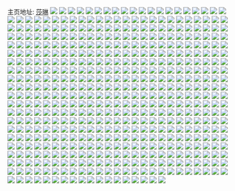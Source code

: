 主页地址: [莎琳](https://weibo.com/u/1610746481) 
![](https://wx4.sinaimg.cn/mw2000/60020a71ly1h13qsywv73j22402tce82.jpg) 
![](https://wx4.sinaimg.cn/mw2000/60020a71ly1h13qt2wiqbj22tc240npe.jpg) 
![](https://wx4.sinaimg.cn/mw2000/60020a71ly1h13qt66qjlj22an1aob29.jpg) 
![](https://wx4.sinaimg.cn/mw2000/60020a71ly1h13qsvg43uj22la1tnhdu.jpg) 
![](https://wx4.sinaimg.cn/mw2000/60020a71ly1h13qtetv8qj20x60st7b1.jpg) 
![](https://wx4.sinaimg.cn/mw2000/60020a71ly1h13qt4lmhhj22231ao4qp.jpg) 
![](https://wx4.sinaimg.cn/mw2000/60020a71ly1h13qt9nu0cj22l01pj4qq.jpg) 
![](https://wx4.sinaimg.cn/mw2000/60020a71ly1h13qte7qp7j22402tcx6r.jpg) 
![](https://wx4.sinaimg.cn/mw2000/60020a71ly1h13qtgux9dj22402tce81.jpg) 
![](https://wx4.sinaimg.cn/mw2000/60020a71gy1h11gh9hw9wj20u01hcqb8.jpg) 
![](https://wx4.sinaimg.cn/mw2000/60020a71gy1h11ghcx9d0j20u01h046d.jpg) 
![](https://wx4.sinaimg.cn/mw2000/60020a71gy1h11ghaettbj20u01h2wnl.jpg) 
![](https://wx4.sinaimg.cn/mw2000/60020a71gy1h11ghb9uimj20u01goai3.jpg) 
![](https://wx4.sinaimg.cn/mw2000/60020a71gy1h11gh8c0mvj20lc0sgq6f.jpg) 
![](https://wx4.sinaimg.cn/mw2000/60020a71gy1h11ghegpjrj20fp0rsjua.jpg) 
![](https://wx4.sinaimg.cn/mw2000/60020a71ly1h0s5eygtz6j20u0140wu6.jpg) 
![](https://wx4.sinaimg.cn/mw2000/60020a71ly1h0s5ezbg24j20u0140wu9.jpg) 
![](https://wx4.sinaimg.cn/mw2000/60020a71ly1h0s5f06tprj20sc115gx1.jpg) 
![](https://wx4.sinaimg.cn/mw2000/60020a71ly1h0s5f107g2j20t10obq8v.jpg) 
![](https://wx4.sinaimg.cn/mw2000/60020a71ly1h0qtl4v35nj20qo0qjmzl.jpg) 
![](https://wx4.sinaimg.cn/mw2000/60020a71ly1h0homdmp3rj21o32pqe81.jpg) 
![](https://wx4.sinaimg.cn/mw2000/60020a71ly1h0homimb99j20u00siahu.jpg) 
![](https://wx4.sinaimg.cn/mw2000/60020a71ly1h0homodhfpj20k40tmq5p.jpg) 
![](https://wx4.sinaimg.cn/mw2000/60020a71ly1h0homt4568j20u01futl0.jpg) 
![](https://wx4.sinaimg.cn/mw2000/60020a71ly1h0hor4fxfjj20u00u0ahz.jpg) 
![](https://wx4.sinaimg.cn/mw2000/60020a71ly1h0homsadlej22tc240hdv.jpg) 
![](https://wx4.sinaimg.cn/mw2000/60020a71ly1h0homhjmusj21mo268kjl.jpg) 
![](https://wx4.sinaimg.cn/mw2000/60020a71ly1h0homo29frj22402tcqv5.jpg) 
![](https://wx4.sinaimg.cn/mw2000/60020a71ly1h0horlqx0cj22402tc7wi.jpg) 
![](https://wx4.sinaimg.cn/mw2000/60020a71ly1h08axpmqgwj20qo21iqg3.jpg) 
![](https://wx4.sinaimg.cn/mw2000/60020a71ly1h08axnovi2j20u01s644n.jpg) 
![](https://wx4.sinaimg.cn/mw2000/60020a71ly1h08axo2xnxj20od0xe7bo.jpg) 
![](https://wx4.sinaimg.cn/mw2000/60020a71ly1h08ayvm6arj20u00u30yy.jpg) 
![](https://wx4.sinaimg.cn/mw2000/60020a71ly1h08axq1nrvj20tt16tjxx.jpg) 
![](https://wx4.sinaimg.cn/mw2000/60020a71ly1h08axnaunhj21400u00yl.jpg) 
![](https://wx4.sinaimg.cn/mw2000/60020a71ly1h08axms723j20j60csaaj.jpg) 
![](https://wx4.sinaimg.cn/mw2000/60020a71ly1h08axmjzlhj20u01qj7am.jpg) 
![](https://wx4.sinaimg.cn/mw2000/60020a71ly1h08az738h5j20u01t0wkq.jpg) 
![](https://wx4.sinaimg.cn/mw2000/60020a71ly1gzwzcrwxewj20me0sg41d.jpg) 
![](https://wx4.sinaimg.cn/mw2000/60020a71ly1gzwzcsmuc7j21171b7gux.jpg) 
![](https://wx4.sinaimg.cn/mw2000/60020a71ly1gzwzcrgnssj20m50tpn08.jpg) 
![](https://wx4.sinaimg.cn/mw2000/60020a71ly1gzwzctdjwij210p1ckajz.jpg) 
![](https://wx4.sinaimg.cn/mw2000/60020a71ly1gzfmz74h1ij21ao1y04ll.jpg) 
![](https://wx4.sinaimg.cn/mw2000/60020a71ly1gzfn1ztcj2j21fm2g27wh.jpg) 
![](https://wx4.sinaimg.cn/mw2000/60020a71ly1gz7l58dfuaj20u01t0dly.jpg) 
![](https://wx4.sinaimg.cn/mw2000/60020a71ly1gz7l58unqtj20u00p5wjo.jpg) 
![](https://wx4.sinaimg.cn/mw2000/60020a71ly1gz64ta9ewjj20u01900y3.jpg) 
![](https://wx4.sinaimg.cn/mw2000/60020a71ly1gz64tcpkizj20u018swja.jpg) 
![](https://wx4.sinaimg.cn/mw2000/60020a71ly1gz64tbuo9gj21400u0tcy.jpg) 
![](https://wx4.sinaimg.cn/mw2000/60020a71ly1gz64taomoyj21400u0n4u.jpg) 
![](https://wx4.sinaimg.cn/mw2000/60020a71ly1gz64t92p7xj20u00u0mzp.jpg) 
![](https://wx4.sinaimg.cn/mw2000/60020a71ly1gz64t9f6zrj20rs15n0z2.jpg) 
![](https://wx4.sinaimg.cn/mw2000/60020a71ly1gz64tb2o5gj20rs0l2aea.jpg) 
![](https://wx4.sinaimg.cn/mw2000/60020a71ly1gz64t9u6ijj20u0192wjn.jpg) 
![](https://wx4.sinaimg.cn/mw2000/60020a71ly1gz64tcda5kj210l0u0k20.jpg) 
![](https://wx4.sinaimg.cn/mw2000/60020a71ly1gyqbclp0mxj22402tchdt.jpg) 
![](https://wx4.sinaimg.cn/mw2000/60020a71ly1gygx5melx0j212j33z4qp.jpg) 
![](https://wx4.sinaimg.cn/mw2000/60020a71ly1gygx5din2fj20uk3ofe81.jpg) 
![](https://wx4.sinaimg.cn/mw2000/60020a71ly1gygx5k2spoj22ce33z4qq.jpg) 
![](https://wx4.sinaimg.cn/mw2000/60020a71ly1gygx5lc7crj20uk3kmkjl.jpg) 
![](https://wx4.sinaimg.cn/mw2000/60020a71ly1gygx5cbs74j20rt33zaw4.jpg) 
![](https://wx4.sinaimg.cn/mw2000/60020a71ly1gygx5ind91j20uk3l5tsf.jpg) 
![](https://wx4.sinaimg.cn/mw2000/60020a71ly1gygx5enkckj213s33ze81.jpg) 
![](https://wx4.sinaimg.cn/mw2000/60020a71ly1gygx5hl0yxj222o340b2a.jpg) 
![](https://wx4.sinaimg.cn/mw2000/60020a71ly1gygx5g3n33j211c340qv5.jpg) 
![](https://wx4.sinaimg.cn/mw2000/60020a71ly1gxccp7v6sjj22c0340b29.jpg) 
![](https://wx4.sinaimg.cn/mw2000/60020a71ly1gxayktdrjij20rs15lmzd.jpg) 
![](https://wx4.sinaimg.cn/mw2000/60020a71ly1gxayktzg4yj20u0141n73.jpg) 
![](https://wx4.sinaimg.cn/mw2000/60020a71ly1gxaykt0cr6j20u00ypafg.jpg) 
![](https://wx4.sinaimg.cn/mw2000/60020a71ly1gxaykr505aj20rs1qi13u.jpg) 
![](https://wx4.sinaimg.cn/mw2000/60020a71ly1gxaykrxwi1j20u01ntgtk.jpg) 
![](https://wx4.sinaimg.cn/mw2000/60020a71ly1gxaykskmf6j20u00u0guf.jpg) 
![](https://wx4.sinaimg.cn/mw2000/60020a71ly1gxaykusfz0j20u0140tki.jpg) 
![](https://wx4.sinaimg.cn/mw2000/60020a71ly1gxaykqimwmj20u0190jxy.jpg) 
![](https://wx4.sinaimg.cn/mw2000/60020a71ly1gxayl1ap5oj20u00u0gnx.jpg) 
![](https://wx4.sinaimg.cn/mw2000/60020a71ly1gx7mcygxlfj20u013y0xo.jpg) 
![](https://wx4.sinaimg.cn/mw2000/60020a71ly1gx7mcz0fl5j20u0140n3g.jpg) 
![](https://wx4.sinaimg.cn/mw2000/60020a71ly1gx7md02mfdj20u0140gvq.jpg) 
![](https://wx4.sinaimg.cn/mw2000/60020a71ly1gx7md1wmq5j20u0140gr5.jpg) 
![](https://wx4.sinaimg.cn/mw2000/60020a71ly1gx6fu3va8bj21400u0tko.jpg) 
![](https://wx4.sinaimg.cn/mw2000/60020a71ly1gx6fuvkbr4j21400u0gug.jpg) 
![](https://wx4.sinaimg.cn/mw2000/60020a71ly1gx6fu12g9wj20wu0wuq72.jpg) 
![](https://wx4.sinaimg.cn/mw2000/60020a71ly1gx6fu36fjoj21fe1ff4q2.jpg) 
![](https://wx4.sinaimg.cn/mw2000/60020a71ly1gx6g0pcbeoj20u0140q8n.jpg) 
![](https://wx4.sinaimg.cn/mw2000/60020a71ly1gx6fu24mz2j2278278x2f.jpg) 
![](https://wx4.sinaimg.cn/mw2000/60020a71ly1gwyrv27g2cj20qo1e64bj.jpg) 
![](https://wx4.sinaimg.cn/mw2000/60020a71ly1gwyrv3rr6ij22tc240u0x.jpg) 
![](https://wx4.sinaimg.cn/mw2000/60020a71ly1gwyrv4n8l1j22tc240hdt.jpg) 
![](https://wx4.sinaimg.cn/mw2000/60020a71ly1gwb6uogaukj20u01t0dm3.jpg) 
![](https://wx4.sinaimg.cn/mw2000/001L0wJXly1gv7ybm7bg4j61ds340b2a02.jpg) 
![](https://wx4.sinaimg.cn/mw2000/001L0wJXly1gv7ybc7uyjj61ds340kjm02.jpg) 
![](https://wx4.sinaimg.cn/mw2000/001L0wJXly1gv7yb6kj1dj621x33z1ky02.jpg) 
![](https://wx4.sinaimg.cn/mw2000/001L0wJXly1gv7yb889lqj60xt340e8102.jpg) 
![](https://wx4.sinaimg.cn/mw2000/001L0wJXly1gv7yba863fj61ds340npe02.jpg) 
![](https://wx4.sinaimg.cn/mw2000/001L0wJXly1gv7ybfsoudj622o3401kz02.jpg) 
![](https://wx4.sinaimg.cn/mw2000/001L0wJXly1gv7ybhssllj60uk3gcb2902.jpg) 
![](https://wx4.sinaimg.cn/mw2000/001L0wJXly1gv7yboik87j61cx33zu0x02.jpg) 
![](https://wx4.sinaimg.cn/mw2000/001L0wJXly1gv7ybkcbb2j60uk3my7wi02.jpg) 
![](https://wx4.sinaimg.cn/mw2000/001L0wJXly1gv6w6bm8m0j62402tcnpd02.jpg) 
![](https://wx4.sinaimg.cn/mw2000/001L0wJXly1gut60swluoj605k04k74502.jpg) 
![](https://wx4.sinaimg.cn/mw2000/001L0wJXly1guithfxqamj63402c0x6p02.jpg) 
![](https://wx4.sinaimg.cn/mw2000/001L0wJXly1guithg9qk4j60u00qzacy02.jpg) 
![](https://wx4.sinaimg.cn/mw2000/001L0wJXly1guggjkfe83j623y2tce8302.jpg) 
![](https://wx4.sinaimg.cn/mw2000/60020a71ly1guggj9xcqzj22qe1q0b29.jpg) 
![](https://wx4.sinaimg.cn/mw2000/001L0wJXly1guggje9ye6j62tc2tc4qr02.jpg) 
![](https://wx4.sinaimg.cn/mw2000/001L0wJXly1guggj8umryj616s21catq02.jpg) 
![](https://wx4.sinaimg.cn/mw2000/001L0wJXly1guggj81fm5j61o02j84qp02.jpg) 
![](https://wx4.sinaimg.cn/mw2000/001L0wJXly1guggjg2mucj62tc2tcx6q02.jpg) 
![](https://wx4.sinaimg.cn/mw2000/60020a71ly1guggjhutkgj22tc2tc7wi.jpg) 
![](https://wx4.sinaimg.cn/mw2000/001L0wJXly1guggjcrhsej61o02y04qp02.jpg) 
![](https://wx4.sinaimg.cn/mw2000/001L0wJXly1guggjmvu7mj62tc240x6p02.jpg) 
![](https://wx4.sinaimg.cn/mw2000/60020a71ly1gu3gbgdv2qj22402tc4qq.jpg) 
![](https://wx4.sinaimg.cn/mw2000/60020a71ly1gu3gb91kkij22402tcnpd.jpg) 
![](https://wx4.sinaimg.cn/mw2000/60020a71ly1gu3gbf3j5vj22c03407wi.jpg) 
![](https://wx4.sinaimg.cn/mw2000/60020a71ly1gu3gbbmx86j22tc240hdt.jpg) 
![](https://wx4.sinaimg.cn/mw2000/60020a71ly1gu3gbdicg7j221o2i5kjl.jpg) 
![](https://wx4.sinaimg.cn/mw2000/60020a71ly1gu3gbaon7hj22402tcx6p.jpg) 
![](https://wx4.sinaimg.cn/mw2000/60020a71ly1gu0dvo6kguj20u017v7a8.jpg) 
![](https://wx4.sinaimg.cn/mw2000/60020a71ly1gtvg67f93fj22tc240npd.jpg) 
![](https://wx4.sinaimg.cn/mw2000/60020a71ly1gtvg6676b8j22tc240qv6.jpg) 
![](https://wx4.sinaimg.cn/mw2000/60020a71ly1gtvg9hmt1hj20u013saf8.jpg) 
![](https://wx4.sinaimg.cn/mw2000/60020a71ly1gtgq5a1g7qj22801o0x6p.jpg) 
![](https://wx4.sinaimg.cn/mw2000/60020a71ly1gtgq5fd2y9j22c0340x6r.jpg) 
![](https://wx4.sinaimg.cn/mw2000/60020a71ly1gtbz0tdb9hj220o1lf4qp.jpg) 
![](https://wx4.sinaimg.cn/mw2000/60020a71ly1gtbz0vfsmsj22c03401kz.jpg) 
![](https://wx4.sinaimg.cn/mw2000/60020a71ly1gtbz0x2d5zj21ot14k4i4.jpg) 
![](https://wx4.sinaimg.cn/mw2000/60020a71ly1gtbz0xtv8jj21ic108gzk.jpg) 
![](https://wx4.sinaimg.cn/mw2000/60020a71ly1gtbz0z0iy8j20x40x3gwt.jpg) 
![](https://wx4.sinaimg.cn/mw2000/60020a71ly1gtbz107jy7j220j1kb7wh.jpg) 
![](https://wx4.sinaimg.cn/mw2000/60020a71ly1gt82bbtoevj20uk4yzkjl.jpg) 
![](https://wx4.sinaimg.cn/mw2000/60020a71ly1gt82b7j4fpj20uk40ikjl.jpg) 
![](https://wx4.sinaimg.cn/mw2000/60020a71ly1gt82kndknpj20uk44eqv5.jpg) 
![](https://wx4.sinaimg.cn/mw2000/60020a71ly1gt82kqarzpj20ty33zu0x.jpg) 
![](https://wx4.sinaimg.cn/mw2000/60020a71ly1gt82krnn44j20uk4e11ky.jpg) 
![](https://wx4.sinaimg.cn/mw2000/60020a71ly1gt82lykvwlj20uk476x6p.jpg) 
![](https://wx4.sinaimg.cn/mw2000/60020a71ly1gt82m0tllej20uk3uxkjl.jpg) 
![](https://wx4.sinaimg.cn/mw2000/60020a71ly1gt82m28p49j20uk4bgb29.jpg) 
![](https://wx4.sinaimg.cn/mw2000/60020a71ly1gt82m4ak7tj20uk5stqv5.jpg) 
![](https://wx4.sinaimg.cn/mw2000/60020a71ly1gsq18l0heqj21fc26j7wh.jpg) 
![](https://wx4.sinaimg.cn/mw2000/60020a71ly1gsq18jzgopj23402c04qq.jpg) 
![](https://wx4.sinaimg.cn/mw2000/60020a71ly1gs7m8ta2dyj22c0340qv8.jpg) 
![](https://wx4.sinaimg.cn/mw2000/60020a71ly1gs7m8rv18uj22c0301u11.jpg) 
![](https://wx4.sinaimg.cn/mw2000/60020a71ly1gruc6x0qgtj20rs5dq4qt.jpg) 
![](https://wx4.sinaimg.cn/mw2000/60020a71ly1gruc6yepo6j20rs41xx6r.jpg) 
![](https://wx4.sinaimg.cn/mw2000/60020a71ly1gruc6zh2fmj2136341kjm.jpg) 
![](https://wx4.sinaimg.cn/mw2000/60020a71ly1gruc714k3dj21dk340x6r.jpg) 
![](https://wx4.sinaimg.cn/mw2000/60020a71ly1gruc724dnoj210y33zu0y.jpg) 
![](https://wx4.sinaimg.cn/mw2000/60020a71ly1gruc73sch7j20rs6d5e86.jpg) 
![](https://wx4.sinaimg.cn/mw2000/60020a71ly1gruc75397oj214933z7wj.jpg) 
![](https://wx4.sinaimg.cn/mw2000/60020a71ly1gruc770c4rj215z33z1l1.jpg) 
![](https://wx4.sinaimg.cn/mw2000/60020a71ly1gruc78uyavj20rs4hpkjo.jpg) 
![](https://wx4.sinaimg.cn/mw2000/60020a71ly1gruc79loedj20rs1xg1kx.jpg) 
![](https://wx4.sinaimg.cn/mw2000/60020a71ly1gruc7amhfsj20rs3h0e83.jpg) 
![](https://wx4.sinaimg.cn/mw2000/60020a71ly1grtsx3hi6bj20u01400y3.jpg) 
![](https://wx4.sinaimg.cn/mw2000/60020a71ly1grtsx6h40dj20ec02gglu.jpg) 
![](https://wx4.sinaimg.cn/mw2000/60020a71ly1grtsx2mfsnj20u01904cs.jpg) 
![](https://wx4.sinaimg.cn/mw2000/60020a71ly1grtsx641fcj21400u0qav.jpg) 
![](https://wx4.sinaimg.cn/mw2000/60020a71ly1grtsx59e85j20u00wuwim.jpg) 
![](https://wx4.sinaimg.cn/mw2000/60020a71ly1grtsx49tiaj20z80u0q7s.jpg) 
![](https://wx4.sinaimg.cn/mw2000/60020a71ly1grsgj4ydmij20u0140te5.jpg) 
![](https://wx4.sinaimg.cn/mw2000/60020a71ly1grsgj4e138j20u0140jwt.jpg) 
![](https://wx4.sinaimg.cn/mw2000/60020a71ly1grsgj5kbtfj20u0140wkn.jpg) 
![](https://wx4.sinaimg.cn/mw2000/60020a71ly1grsgj7wwngj20u0140q9c.jpg) 
![](https://wx4.sinaimg.cn/mw2000/60020a71ly1gr6je3yytoj22402tcqv6.jpg) 
![](https://wx4.sinaimg.cn/mw2000/60020a71ly1gr6je335u8j21mc25se82.jpg) 
![](https://wx4.sinaimg.cn/mw2000/60020a71ly1gr6je5l3wgj22c0340u0z.jpg) 
![](https://wx4.sinaimg.cn/mw2000/60020a71ly1gr6je6xq1nj22c0340x6r.jpg) 
![](https://wx4.sinaimg.cn/mw2000/60020a71ly1gr5wfz7fbpj20u0140dlt.jpg) 
![](https://wx4.sinaimg.cn/mw2000/60020a71ly1gr5wg0qj53j20u01407bb.jpg) 
![](https://wx4.sinaimg.cn/mw2000/60020a71ly1gr5eemo9lgj22tc2407wi.jpg) 
![](https://wx4.sinaimg.cn/mw2000/60020a71ly1gr5eenle8oj21tv2b9u0y.jpg) 
![](https://wx4.sinaimg.cn/mw2000/60020a71ly1gr5eeot8k6j22c03404qr.jpg) 
![](https://wx4.sinaimg.cn/mw2000/60020a71ly1gr1rm5i3kdj20p2340u0x.jpg) 
![](https://wx4.sinaimg.cn/mw2000/60020a71ly1gr1rm6qk5tj20rs49k4qr.jpg) 
![](https://wx4.sinaimg.cn/mw2000/60020a71ly1gr1rm82sarj20rs4ld7wj.jpg) 
![](https://wx4.sinaimg.cn/mw2000/60020a71ly1gr1rm97gg6j20rs4ace83.jpg) 
![](https://wx4.sinaimg.cn/mw2000/60020a71ly1gr1rmghgflj220n30qkjo.jpg) 
![](https://wx4.sinaimg.cn/mw2000/60020a71ly1gr1rmby8vjj20rs3rvhdv.jpg) 
![](https://wx4.sinaimg.cn/mw2000/60020a71ly1gr1rmhjrf6j20rs3p5hdv.jpg) 
![](https://wx4.sinaimg.cn/mw2000/60020a71ly1gr1rmjdmfcj20rs422npf.jpg) 
![](https://wx4.sinaimg.cn/mw2000/60020a71ly1gr1rmlibwxj20rs3kiqv6.jpg) 
![](https://wx4.sinaimg.cn/mw2000/60020a71ly1gqlmavp1fwj20u0140td7.jpg) 
![](https://wx4.sinaimg.cn/mw2000/60020a71ly1gqi41ejhq5j23402c0qva.jpg) 
![](https://wx4.sinaimg.cn/mw2000/60020a71ly1gqfzngojgej22402tce84.jpg) 
![](https://wx4.sinaimg.cn/mw2000/60020a71ly1gqfzneo2s2j22tc240u12.jpg) 
![](https://wx4.sinaimg.cn/mw2000/60020a71ly1gqcm14l1s5j23402bju0x.jpg) 
![](https://wx4.sinaimg.cn/mw2000/60020a71ly1gq4e2g5qqxj20u015g42q.jpg) 
![](https://wx4.sinaimg.cn/mw2000/60020a71ly1gq4e2gwlbvj20u015zdis.jpg) 
![](https://wx4.sinaimg.cn/mw2000/60020a71ly1gq4e2hvk9lj20u015x42m.jpg) 
![](https://wx4.sinaimg.cn/mw2000/60020a71ly1gq4e2ijft6j20u00zgq5t.jpg) 
![](https://wx4.sinaimg.cn/mw2000/60020a71ly1gq4e2jdt6mj20u0165djf.jpg) 
![](https://wx4.sinaimg.cn/mw2000/60020a71ly1gq4e2k70maj20u0150jw3.jpg) 
![](https://wx4.sinaimg.cn/mw2000/60020a71ly1gq13uloj1rj20u00u04ap.jpg) 
![](https://wx4.sinaimg.cn/mw2000/60020a71ly1gq13ux3exvj21o01wkhdv.jpg) 
![](https://wx4.sinaimg.cn/mw2000/60020a71ly1gq13uv1oitj20og0tjn8d.jpg) 
![](https://wx4.sinaimg.cn/mw2000/60020a71ly1gq13uqbhanj226c2x07wk.jpg) 
![](https://wx4.sinaimg.cn/mw2000/60020a71ly1gq13umkvr0j21kw0w07wh.jpg) 
![](https://wx4.sinaimg.cn/mw2000/60020a71ly1gq13utpoloj21kw16ohdt.jpg) 
![](https://wx4.sinaimg.cn/mw2000/60020a71ly1gq13uumc9hj215013y4qp.jpg) 
![](https://wx4.sinaimg.cn/mw2000/60020a71ly1gq13uyj6d9j20m80m8jrs.jpg) 
![](https://wx4.sinaimg.cn/mw2000/60020a71ly1gq13uy78vkj21801um4qp.jpg) 
![](https://wx4.sinaimg.cn/mw2000/60020a71ly1gpwebsxgw8j225l1ok7wi.jpg) 
![](https://wx4.sinaimg.cn/mw2000/60020a71ly1gpwebrlaaoj22ip1w1hdv.jpg) 
![](https://wx4.sinaimg.cn/mw2000/60020a71ly1gpnx5m9d7mj22402tcx6r.jpg) 
![](https://wx4.sinaimg.cn/mw2000/60020a71ly1gpnx5na5p4j224022px6q.jpg) 
![](https://wx4.sinaimg.cn/mw2000/60020a71ly1gp3hxdw9kbj21o0242u0y.jpg) 
![](https://wx4.sinaimg.cn/mw2000/60020a71ly1gp3hxes6jwj21o022jqv6.jpg) 
![](https://wx4.sinaimg.cn/mw2000/60020a71ly1gp3hxfw0zpj21o01obu0y.jpg) 
![](https://wx4.sinaimg.cn/mw2000/60020a71ly1gp3hxgzvmmj225s1mcu0z.jpg) 
![](https://wx4.sinaimg.cn/mw2000/60020a71ly1gp3hxogifpj20u01do4qp.jpg) 
![](https://wx4.sinaimg.cn/mw2000/60020a71ly1gp3hxiymglj225s1mchdw.jpg) 
![](https://wx4.sinaimg.cn/mw2000/60020a71ly1gp3hxklnp8j225s1mchdv.jpg) 
![](https://wx4.sinaimg.cn/mw2000/60020a71ly1gp3hxm46qsj225s1mce83.jpg) 
![](https://wx4.sinaimg.cn/mw2000/60020a71ly1gp3hxnq459j225s1mckjn.jpg) 
![](https://wx4.sinaimg.cn/mw2000/60020a71ly1gozl5tm788j20u013zdpj.jpg) 
![](https://wx4.sinaimg.cn/mw2000/60020a71ly1gozl5ucbcej20u013zdov.jpg) 
![](https://wx4.sinaimg.cn/mw2000/60020a71ly1gozl5ut8cij20u0140n2s.jpg) 
![](https://wx4.sinaimg.cn/mw2000/60020a71ly1gozl5vbnoyj20u0140ag5.jpg) 
![](https://wx4.sinaimg.cn/mw2000/60020a71ly1gozl5vnzoyj20qp140q6k.jpg) 
![](https://wx4.sinaimg.cn/mw2000/60020a71ly1gozl5was8bj20oy10p41m.jpg) 
![](https://wx4.sinaimg.cn/mw2000/60020a71ly1goyv5t3cl7j21801tcu0x.jpg) 
![](https://wx4.sinaimg.cn/mw2000/60020a71ly1goyv5ug3zsj21801u27wi.jpg) 
![](https://wx4.sinaimg.cn/mw2000/60020a71ly1goyv5wmuisj22402tckjn.jpg) 
![](https://wx4.sinaimg.cn/mw2000/60020a71ly1goyv5xl28wj22402tc7wi.jpg) 
![](https://wx4.sinaimg.cn/mw2000/60020a71ly1gnkysxswmaj22ip1oh7wj.jpg) 
![](https://wx4.sinaimg.cn/mw2000/60020a71ly1gnkyt1xoo5j22801o0b2a.jpg) 
![](https://wx4.sinaimg.cn/mw2000/60020a71ly1gnkyt106qrj22ip1ohb2b.jpg) 
![](https://wx4.sinaimg.cn/mw2000/60020a71ly1gnkysvhu9mj21900u07qr.jpg) 
![](https://wx4.sinaimg.cn/mw2000/60020a71ly1gnkysw1tkhj20rs112h2g.jpg) 
![](https://wx4.sinaimg.cn/mw2000/60020a71ly1gnkysuu55ej21900u04n6.jpg) 
![](https://wx4.sinaimg.cn/mw2000/60020a71ly1gnkyt3v5txj234022o7wi.jpg) 
![](https://wx4.sinaimg.cn/mw2000/60020a71ly1gnkyt2wwd6j22801o0x6q.jpg) 
![](https://wx4.sinaimg.cn/mw2000/60020a71ly1gnkyszvnqaj22ip1ohkjn.jpg) 
![](https://wx4.sinaimg.cn/mw2000/60020a71ly1gnjuip1vhaj219d19d7qf.jpg) 
![](https://wx4.sinaimg.cn/mw2000/60020a71ly1gnjuipt93oj22001c0b2a.jpg) 
![](https://wx4.sinaimg.cn/mw2000/60020a71ly1gnjuiqg773j22001c0npe.jpg) 
![](https://wx4.sinaimg.cn/mw2000/60020a71ly1gnjuir21v3j22001c01ky.jpg) 
![](https://wx4.sinaimg.cn/mw2000/60020a71ly1gnjuirmfzsj22001c07wi.jpg) 
![](https://wx4.sinaimg.cn/mw2000/60020a71ly1gnjuisaexmj22001c0npe.jpg) 
![](https://wx4.sinaimg.cn/mw2000/60020a71ly1gm76730blkj20u0140q7q.jpg) 
![](https://wx4.sinaimg.cn/mw2000/60020a71ly1gm2er4lbzwj21hc0u01fs.jpg) 
![](https://wx4.sinaimg.cn/mw2000/60020a71ly1gm2er5gz1nj22io1w0x6q.jpg) 
![](https://wx4.sinaimg.cn/mw2000/60020a71ly1gm2er5un00j21hc0u0x3m.jpg) 
![](https://wx4.sinaimg.cn/mw2000/60020a71ly1gm2er6uxexj22io1f0e83.jpg) 
![](https://wx4.sinaimg.cn/mw2000/60020a71ly1gm2er7vyvcj21f02io7wj.jpg) 
![](https://wx4.sinaimg.cn/mw2000/60020a71ly1gm2er9lhjpj21f02io7wj.jpg) 
![](https://wx4.sinaimg.cn/mw2000/60020a71ly1gm0iggkxwwj20u0140arh.jpg) 
![](https://wx4.sinaimg.cn/mw2000/60020a71ly1gm0ighbjbsj21jk1jk4qp.jpg) 
![](https://wx4.sinaimg.cn/mw2000/60020a71ly1gm0ighnn52j20u00roqcl.jpg) 
![](https://wx4.sinaimg.cn/mw2000/60020a71ly1gm0ighxg3gj20u00u013b.jpg) 
![](https://wx4.sinaimg.cn/mw2000/60020a71ly1gm0igich14j20u00u0qhf.jpg) 
![](https://wx4.sinaimg.cn/mw2000/60020a71ly1gm0igiugvaj20u00u0tke.jpg) 
![](https://wx4.sinaimg.cn/mw2000/60020a71ly1glzf27au89j22c02c07wj.jpg) 
![](https://wx4.sinaimg.cn/mw2000/60020a71ly1glzf280dk5j21400u0gpk.jpg) 
![](https://wx4.sinaimg.cn/mw2000/60020a71ly1glzeyo0zmyj20u01t0qfp.jpg) 
![](https://wx4.sinaimg.cn/mw2000/60020a71ly1glzeymw9e4j20u01t0alz.jpg) 
![](https://wx4.sinaimg.cn/mw2000/60020a71ly1glvsdvh36tj22io2iox6t.jpg) 
![](https://wx4.sinaimg.cn/mw2000/60020a71ly1glvsdqiz42j22io1f0kjn.jpg) 
![](https://wx4.sinaimg.cn/mw2000/60020a71ly1glvsdti752j21og2io7wj.jpg) 
![](https://wx4.sinaimg.cn/mw2000/60020a71ly1glvsdkb4s8j22io1f0hdv.jpg) 
![](https://wx4.sinaimg.cn/mw2000/60020a71ly1glvsdshd1bj225q180b2a.jpg) 
![](https://wx4.sinaimg.cn/mw2000/60020a71ly1glvsdogo8mj22io1f0qv7.jpg) 
![](https://wx4.sinaimg.cn/mw2000/60020a71ly1glqt8d7gm3j21o01o0npd.jpg) 
![](https://wx4.sinaimg.cn/mw2000/60020a71ly1glqt8dy4dcj21o01o0npd.jpg) 
![](https://wx4.sinaimg.cn/mw2000/60020a71ly1glqt8ejkk2j21w01w04qq.jpg) 
![](https://wx4.sinaimg.cn/mw2000/60020a71ly1glqt8f0mn6j21mo1mo7wh.jpg) 
![](https://wx4.sinaimg.cn/mw2000/60020a71gy1glphyge0tqj22ir1w2e83.jpg) 
![](https://wx4.sinaimg.cn/mw2000/60020a71ly1glleeem03fj22681mob29.jpg) 
![](https://wx4.sinaimg.cn/mw2000/60020a71ly1glleefsfcyj22681mob29.jpg) 
![](https://wx4.sinaimg.cn/mw2000/60020a71ly1glleeh1c7tj22681moe81.jpg) 
![](https://wx4.sinaimg.cn/mw2000/60020a71ly1glleei9vzcj22681moe81.jpg) 
![](https://wx4.sinaimg.cn/mw2000/60020a71ly1glk9p2v2rtj20u00jtad4.jpg) 
![](https://wx4.sinaimg.cn/mw2000/60020a71ly1glj6utkzqlj21n61n64qq.jpg) 
![](https://wx4.sinaimg.cn/mw2000/60020a71ly1glj6uvchzrj22is1w3hdv.jpg) 
![](https://wx4.sinaimg.cn/mw2000/60020a71ly1glj6uwatvij21w32is1kz.jpg) 
![](https://wx4.sinaimg.cn/mw2000/60020a71ly1glj6uye6lhj22is1w3kjo.jpg) 
![](https://wx4.sinaimg.cn/mw2000/60020a71ly1gl9yozthuej22801o01kz.jpg) 
![](https://wx4.sinaimg.cn/mw2000/60020a71ly1gl9yp33qhkj21vz1mjhdt.jpg) 
![](https://wx4.sinaimg.cn/mw2000/60020a71ly1gl9yp8iiawj22ip1w1kjm.jpg) 
![](https://wx4.sinaimg.cn/mw2000/60020a71ly1gl9ypdtp9oj22g91hihdu.jpg) 
![](https://wx4.sinaimg.cn/mw2000/60020a71ly1gl9ypkakwnj21uo1uonpe.jpg) 
![](https://wx4.sinaimg.cn/mw2000/60020a71ly1gl9yppvadhj22ip1w14qq.jpg) 
![](https://wx4.sinaimg.cn/mw2000/60020a71ly1gl9ypwg932j22801o0qv7.jpg) 
![](https://wx4.sinaimg.cn/mw2000/60020a71ly1gl9yq0z6i1j21mn2dx7wi.jpg) 
![](https://wx4.sinaimg.cn/mw2000/60020a71ly1gl9yq6kqhsj21pq2iphdu.jpg) 
![](https://wx4.sinaimg.cn/mw2000/60020a71ly1gl9yme1ua9j20hs0hswfd.jpg) 
![](https://wx4.sinaimg.cn/mw2000/60020a71ly1gl8ce4xhfqj20u00u0td6.jpg) 
![](https://wx4.sinaimg.cn/mw2000/60020a71ly1gl8ce58jk9j21jk0v9tqn.jpg) 
![](https://wx4.sinaimg.cn/mw2000/60020a71ly1gl54uvxwnuj215o2r8e83.jpg) 
![](https://wx4.sinaimg.cn/mw2000/60020a71ly1gl54v10cnfj215o5i0x6u.jpg) 
![](https://wx4.sinaimg.cn/mw2000/60020a71ly1gl54v2sa39j215o2qub2a.jpg) 
![](https://wx4.sinaimg.cn/mw2000/60020a71ly1gl54v7oexkj215o5ox1l3.jpg) 
![](https://wx4.sinaimg.cn/mw2000/60020a71ly1gl54voe3ixj215o2eukjn.jpg) 
![](https://wx4.sinaimg.cn/mw2000/60020a71ly1gl54vkxf4cj215o5oxu12.jpg) 
![](https://wx4.sinaimg.cn/mw2000/60020a71ly1gl54vd5oykj215o1qi1ky.jpg) 
![](https://wx4.sinaimg.cn/mw2000/60020a71ly1gl54vgavxuj215o4tonpg.jpg) 
![](https://wx4.sinaimg.cn/mw2000/60020a71ly1gl54vbmre1j215o3a3kjn.jpg) 
![](https://wx4.sinaimg.cn/mw2000/60020a71ly1gkfrpuinhxj22io1w04qs.jpg) 
![](https://wx4.sinaimg.cn/mw2000/60020a71ly1gkfrpo4gblj21o01o0qv6.jpg) 
![](https://wx4.sinaimg.cn/mw2000/60020a71ly1gkfrpjh33gj21o01o0x6q.jpg) 
![](https://wx4.sinaimg.cn/mw2000/60020a71ly1gkfrpqj9rjj22801o07wi.jpg) 
![](https://wx4.sinaimg.cn/mw2000/60020a71ly1gkfrpk0tpzj20u00u0ttd.jpg) 
![](https://wx4.sinaimg.cn/mw2000/60020a71ly1gkfrppaxehj21o01o07wj.jpg) 
![](https://wx4.sinaimg.cn/mw2000/60020a71ly1gkfrpl4elvj21o01o07wj.jpg) 
![](https://wx4.sinaimg.cn/mw2000/60020a71ly1gkfrpmahbxj21o02804qr.jpg) 
![](https://wx4.sinaimg.cn/mw2000/60020a71ly1gkfrpnbkfhj21o01o0x6q.jpg) 
![](https://wx4.sinaimg.cn/mw2000/60020a71ly1gkdfnsyvj9j227z1o17wi.jpg) 
![](https://wx4.sinaimg.cn/mw2000/60020a71ly1gkdfnpvjgdj21o021ux6r.jpg) 
![](https://wx4.sinaimg.cn/mw2000/60020a71ly1gkdfob2vvlj215o3bgkjn.jpg) 
![](https://wx4.sinaimg.cn/mw2000/60020a71ly1gkdfo8ygp5j215o2bcqv6.jpg) 
![](https://wx4.sinaimg.cn/mw2000/60020a71ly1gkdfnwrvnoj222l1jc7wk.jpg) 
![](https://wx4.sinaimg.cn/mw2000/60020a71ly1gkdfnm0a8ej22c02c0b2c.jpg) 
![](https://wx4.sinaimg.cn/mw2000/60020a71ly1gkdfo72nj9j21o0280qv6.jpg) 
![](https://wx4.sinaimg.cn/mw2000/60020a71ly1gkdfnrnxryj21o02424qq.jpg) 
![](https://wx4.sinaimg.cn/mw2000/60020a71ly1gkdfnzcxrzj22bz2cvu0z.jpg) 
![](https://wx4.sinaimg.cn/mw2000/60020a71ly1gkdfnin7egj22c02c0kjo.jpg) 
![](https://wx4.sinaimg.cn/mw2000/60020a71ly1gkdfnu8epoj21o0280hdu.jpg) 
![](https://wx4.sinaimg.cn/mw2000/60020a71ly1gkdfo2bvagj22c02c0e84.jpg) 
![](https://wx4.sinaimg.cn/mw2000/60020a71ly1gkdfo4p3nij22c02c0u0z.jpg) 
![](https://wx4.sinaimg.cn/mw2000/60020a71ly1gk9yx8vhvjj20bs0a5t90.jpg) 
![](https://wx4.sinaimg.cn/mw2000/60020a71ly1gk7kl5ikaxj215o6js4qt.jpg) 
![](https://wx4.sinaimg.cn/mw2000/60020a71ly1gk7kl8ktctj215o4id7wk.jpg) 
![](https://wx4.sinaimg.cn/mw2000/60020a71ly1gk7klbsc48j215o543e84.jpg) 
![](https://wx4.sinaimg.cn/mw2000/60020a71ly1gk7klejclkj215o4mr4qs.jpg) 
![](https://wx4.sinaimg.cn/mw2000/60020a71ly1gk7klgjocij215o336kjm.jpg) 
![](https://wx4.sinaimg.cn/mw2000/60020a71ly1gk7klkmlasj215o4pm1l0.jpg) 
![](https://wx4.sinaimg.cn/mw2000/60020a71ly1gk7kln7ux2j215o4q6qv7.jpg) 
![](https://wx4.sinaimg.cn/mw2000/60020a71ly1gk7klqdkk8j215o66chdw.jpg) 
![](https://wx4.sinaimg.cn/mw2000/60020a71ly1gk7klt887pj215o5i01l0.jpg) 
![](https://wx4.sinaimg.cn/mw2000/60020a71ly1gk2z8euwcyj21hs268kjm.jpg) 
![](https://wx4.sinaimg.cn/mw2000/60020a71ly1gk2z8fjkhgj21mo268b2a.jpg) 
![](https://wx4.sinaimg.cn/mw2000/60020a71ly1gk2z8cw04jj21en22ve82.jpg) 
![](https://wx4.sinaimg.cn/mw2000/60020a71ly1gk2z8gufx5j21mo1vuqv5.jpg) 
![](https://wx4.sinaimg.cn/mw2000/60020a71ly1gk2z8dz27qj21kg22tkjm.jpg) 
![](https://wx4.sinaimg.cn/mw2000/60020a71ly1gk2z8i2umij21mo268kjm.jpg) 
![](https://wx4.sinaimg.cn/mw2000/60020a71ly1gk1ddv9lv7j22tc240b2a.jpg) 
![](https://wx4.sinaimg.cn/mw2000/60020a71ly1gk1de08xvxj22io1w01l1.jpg) 
![](https://wx4.sinaimg.cn/mw2000/60020a71ly1gk1dduje66j22tc2407wi.jpg) 
![](https://wx4.sinaimg.cn/mw2000/60020a71ly1gk1ddxk4yrj21o01hub2a.jpg) 
![](https://wx4.sinaimg.cn/mw2000/60020a71ly1gk1ddtklk0j23402c0qv6.jpg) 
![](https://wx4.sinaimg.cn/mw2000/60020a71ly1gk1ddwn97tj21o01p0hdu.jpg) 
![](https://wx4.sinaimg.cn/mw2000/60020a71ly1gk1ddvyywmj22402tcx6p.jpg) 
![](https://wx4.sinaimg.cn/mw2000/60020a71ly1gk1ddyeenoj22io1w0e82.jpg) 
![](https://wx4.sinaimg.cn/mw2000/60020a71ly1gk1de12ff1j22402tc7wi.jpg) 
![](https://wx4.sinaimg.cn/mw2000/60020a71ly1gjzo7krp9oj22171o0qv6.jpg) 
![](https://wx4.sinaimg.cn/mw2000/60020a71ly1gjzo7lv5sxj21wl1o0npe.jpg) 
![](https://wx4.sinaimg.cn/mw2000/60020a71ly1gjy924166ej21vm2io4qr.jpg) 
![](https://wx4.sinaimg.cn/mw2000/60020a71ly1gjy924mm4tj20u014cnch.jpg) 
![](https://wx4.sinaimg.cn/mw2000/60020a71ly1gjy926ytx4j21v92fab2b.jpg) 
![](https://wx4.sinaimg.cn/mw2000/60020a71ly1gjtx01kc6fj22tc240u0x.jpg) 
![](https://wx4.sinaimg.cn/mw2000/60020a71ly1gjtwzvqd6uj22402tcnpe.jpg) 
![](https://wx4.sinaimg.cn/mw2000/60020a71ly1gjtwzpc570j21w01f01ky.jpg) 
![](https://wx4.sinaimg.cn/mw2000/60020a71ly1gjtx412v2pj21gq1ogu0x.jpg) 
![](https://wx4.sinaimg.cn/mw2000/60020a71ly1gjmykr0vxnj21mo268hdu.jpg) 
![](https://wx4.sinaimg.cn/mw2000/60020a71ly1gjmykouviwj219y20ae81.jpg) 
![](https://wx4.sinaimg.cn/mw2000/60020a71ly1gjmykrwmq0j21mo268qv5.jpg) 
![](https://wx4.sinaimg.cn/mw2000/60020a71ly1gjmyksp5snj216o1kw1kx.jpg) 
![](https://wx4.sinaimg.cn/mw2000/60020a71ly1gjet7s29gpj21ny21ie83.jpg) 
![](https://wx4.sinaimg.cn/mw2000/60020a71ly1gjet7u7ypij21mo2687wk.jpg) 
![](https://wx4.sinaimg.cn/mw2000/60020a71ly1gjet7y8p6dj21k21ry1kz.jpg) 
![](https://wx4.sinaimg.cn/mw2000/60020a71ly1gjet7ztupsj22dc1s01l1.jpg) 
![](https://wx4.sinaimg.cn/mw2000/60020a71ly1gjb7lte19aj22801o07wj.jpg) 
![](https://wx4.sinaimg.cn/mw2000/60020a71ly1gjb7le28npj21vn2iob2b.jpg) 
![](https://wx4.sinaimg.cn/mw2000/60020a71ly1gjb7lxoimtj22801o04qr.jpg) 
![](https://wx4.sinaimg.cn/mw2000/60020a71ly1gjb7lnnggcj21vc2iokjn.jpg) 
![](https://wx4.sinaimg.cn/mw2000/60020a71ly1gjb7ms8aipj22tc240x6q.jpg) 
![](https://wx4.sinaimg.cn/mw2000/60020a71ly1gjb7lj640vj21vj2ioe83.jpg) 
![](https://wx4.sinaimg.cn/mw2000/60020a71ly1gjb7m64ujbj22801o0hdw.jpg) 
![](https://wx4.sinaimg.cn/mw2000/60020a71ly1gjb7mm4cjoj21vn2ioqv7.jpg) 
![](https://wx4.sinaimg.cn/mw2000/60020a71ly1gjb7mczzvrj22801o04qs.jpg) 
![](https://wx4.sinaimg.cn/mw2000/60020a71ly1gj8tsw0y6yj21jk15oqv5.jpg) 
![](https://wx4.sinaimg.cn/mw2000/60020a71ly1gj8tsyldylj215o1jk7wi.jpg) 
![](https://wx4.sinaimg.cn/mw2000/60020a71ly1gj8tsx4rs3j20u00u07p4.jpg) 
![](https://wx4.sinaimg.cn/mw2000/60020a71ly1gj8tsxj0pzj21jk15o4qp.jpg) 
![](https://wx4.sinaimg.cn/mw2000/60020a71ly1gj8tswnzusj21jk15oqv5.jpg) 
![](https://wx4.sinaimg.cn/mw2000/60020a71ly1gj8tsv3txej21jk15ohdt.jpg) 
![](https://wx4.sinaimg.cn/mw2000/60020a71ly1gj8tszhvm4j215m1jh4qq.jpg) 
![](https://wx4.sinaimg.cn/mw2000/60020a71ly1gj8tt00o0aj215o15ob29.jpg) 
![](https://wx4.sinaimg.cn/mw2000/60020a71ly1gj8tt0v3xhj215o1jk7wi.jpg) 
![](https://wx4.sinaimg.cn/mw2000/60020a71ly1gj7xqda2wrj214o1p07mp.jpg) 
![](https://wx4.sinaimg.cn/mw2000/60020a71ly1gj7xqo45psj21dq1uae3n.jpg) 
![](https://wx4.sinaimg.cn/mw2000/60020a71ly1gj7xqidoasj21bb1r2tsv.jpg) 
![](https://wx4.sinaimg.cn/mw2000/60020a71ly1gj7xrkl91pj21hn1zie4r.jpg) 
![](https://wx4.sinaimg.cn/mw2000/60020a71ly1gj7xqxgrg0j21f61w8x22.jpg) 
![](https://wx4.sinaimg.cn/mw2000/60020a71ly1gj7xqsivcdj21if20kb1t.jpg) 
![](https://wx4.sinaimg.cn/mw2000/60020a71ly1gj7xrqtgirj21hb1z21kx.jpg) 
![](https://wx4.sinaimg.cn/mw2000/60020a71ly1gj7xr7x7kwj21db1tqx20.jpg) 
![](https://wx4.sinaimg.cn/mw2000/60020a71ly1gj7xrh0n8bj21b71ys1gp.jpg) 
![](https://wx4.sinaimg.cn/mw2000/60020a71ly1gj7xrbsb5ej21ff1wk1em.jpg) 
![](https://wx4.sinaimg.cn/mw2000/60020a71ly1gj7xr33e2kj21io20w1kx.jpg) 
![](https://wx4.sinaimg.cn/mw2000/60020a71ly1gj7xruy4cxj21c51s61ed.jpg) 
![](https://wx4.sinaimg.cn/mw2000/60020a71ly1gj49phtmb2j21400u0qpw.jpg) 
![](https://wx4.sinaimg.cn/mw2000/60020a71ly1giow4kb0k1j206o06dq2w.jpg) 
![](https://wx4.sinaimg.cn/mw2000/60020a71ly1gik6dq7nfpj20sd1401cc.jpg) 
![](https://wx4.sinaimg.cn/mw2000/60020a71ly1gih87k0hh6j21400u0nfa.jpg) 
![](https://wx4.sinaimg.cn/mw2000/60020a71ly1gig780boluj21121jlh5t.jpg) 
![](https://wx4.sinaimg.cn/mw2000/60020a71ly1gig780qy2aj21121jl1c2.jpg) 
![](https://wx4.sinaimg.cn/mw2000/60020a71ly1gig7817jy4j21121jlauz.jpg) 
![](https://wx4.sinaimg.cn/mw2000/60020a71ly1gig781spwbj21121jltuf.jpg) 
![](https://wx4.sinaimg.cn/mw2000/60020a71ly1gig7823mgsj21121jlh6l.jpg) 
![](https://wx4.sinaimg.cn/mw2000/60020a71ly1gig782jqbcj21121jl1ex.jpg) 
![](https://wx4.sinaimg.cn/mw2000/60020a71ly1gig7830dotj21121jldz5.jpg) 
![](https://wx4.sinaimg.cn/mw2000/60020a71ly1gig783nwv3j21121jl7o0.jpg) 
![](https://wx4.sinaimg.cn/mw2000/60020a71ly1gig783c8adj21121jlwy2.jpg) 
![](https://wx4.sinaimg.cn/mw2000/60020a71ly1gibiw8e9o8j21ie2e51kz.jpg) 
![](https://wx4.sinaimg.cn/mw2000/60020a71ly1gi9z6y8m96j22io1w07wk.jpg) 
![](https://wx4.sinaimg.cn/mw2000/60020a71ly1gi9z6shwn8j21jk15onpd.jpg) 
![](https://wx4.sinaimg.cn/mw2000/60020a71ly1gi9z6hvaepj215o15o4qq.jpg) 
![](https://wx4.sinaimg.cn/mw2000/60020a71ly1gi9z6m2hysj215o1jkqv5.jpg) 
![](https://wx4.sinaimg.cn/mw2000/60020a71ly1gi9z6unel2j21b41b4x6p.jpg) 
![](https://wx4.sinaimg.cn/mw2000/60020a71ly1gi9z6ntm4gj21jk15ou0x.jpg) 
![](https://wx4.sinaimg.cn/mw2000/60020a71ly1gi9z6keq3nj215o1jk4qp.jpg) 
![](https://wx4.sinaimg.cn/mw2000/60020a71ly1gi9z6ixd4hj215o1jkqt3.jpg) 
![](https://wx4.sinaimg.cn/mw2000/60020a71ly1gi9z6q511sj21jk15ohdu.jpg) 
![](https://wx4.sinaimg.cn/mw2000/60020a71ly1gi7oy4wusoj21400u0jwr.jpg) 
![](https://wx4.sinaimg.cn/mw2000/60020a71ly1gi6zf20g1lj20u01t0wic.jpg) 
![](https://wx4.sinaimg.cn/mw2000/60020a71ly1gi4c76hytzj21400u0jyz.jpg) 
![](https://wx4.sinaimg.cn/mw2000/60020a71ly1gi4c77bicrj20u0140qgl.jpg) 
![](https://wx4.sinaimg.cn/mw2000/60020a71ly1ghyuwspo0oj20u0190dig.jpg) 
![](https://wx4.sinaimg.cn/mw2000/60020a71ly1ghyuwt6hf9j20u0190jub.jpg) 
![](https://wx4.sinaimg.cn/mw2000/60020a71ly1ghyuwtjolaj20u0190go7.jpg) 
![](https://wx4.sinaimg.cn/mw2000/60020a71ly1ghyuwtvtiqj20u01900v4.jpg) 
![](https://wx4.sinaimg.cn/mw2000/60020a71ly1ghyuwua27uj20u0190acl.jpg) 
![](https://wx4.sinaimg.cn/mw2000/60020a71ly1ghyuwusk5dj20u0190die.jpg) 
![](https://wx4.sinaimg.cn/mw2000/60020a71ly1ghyuwv5xpaj20u0190acg.jpg) 
![](https://wx4.sinaimg.cn/mw2000/60020a71ly1ghyuwvl0rqj20u0190goa.jpg) 
![](https://wx4.sinaimg.cn/mw2000/60020a71ly1ghyuww01tjj20u0190die.jpg) 
![](https://wx4.sinaimg.cn/mw2000/60020a71ly1ghx8sgj2q8j21900u04c9.jpg) 
![](https://wx4.sinaimg.cn/mw2000/60020a71ly1ghx8sjwghmj21960u0160.jpg) 
![](https://wx4.sinaimg.cn/mw2000/60020a71ly1ghx8sesgx1j20u00u0jzb.jpg) 
![](https://wx4.sinaimg.cn/mw2000/60020a71ly1ghx8sfdnz0j20u00u046b.jpg) 
![](https://wx4.sinaimg.cn/mw2000/60020a71ly1ghx8siq4c6j21900u0wt2.jpg) 
![](https://wx4.sinaimg.cn/mw2000/60020a71ly1ghx8sfxyvzj213a0u0186.jpg) 
![](https://wx4.sinaimg.cn/mw2000/60020a71ly1ghx8sh063wj21cs0u0dqs.jpg) 
![](https://wx4.sinaimg.cn/mw2000/60020a71ly1ghx8shjh36j21460u0ald.jpg) 
![](https://wx4.sinaimg.cn/mw2000/60020a71ly1ghx8sjbjnaj20u00u0jzh.jpg) 
![](https://wx4.sinaimg.cn/mw2000/60020a71ly1ghshjo5222j20u01t0jw4.jpg) 
![](https://wx4.sinaimg.cn/mw2000/60020a71ly1ghshjnk6k7j20u0140goi.jpg) 
![](https://wx4.sinaimg.cn/mw2000/60020a71ly1ghshjopy6kj21400u0jth.jpg) 
![](https://wx4.sinaimg.cn/mw2000/60020a71ly1ghn6d2ij3pj22io1w04qr.jpg) 
![](https://wx4.sinaimg.cn/mw2000/60020a71ly1ghmsjy4ltwj21jk15ox6p.jpg) 
![](https://wx4.sinaimg.cn/mw2000/60020a71ly1ghjaq5h52aj22io1v31l0.jpg) 
![](https://wx4.sinaimg.cn/mw2000/60020a71ly1ghig7g1xnhj21121jlawb.jpg) 
![](https://wx4.sinaimg.cn/mw2000/60020a71ly1ghig7hacnnj21121jle1a.jpg) 
![](https://wx4.sinaimg.cn/mw2000/60020a71ly1ghig7i8bfej210m1ix4iv.jpg) 
![](https://wx4.sinaimg.cn/mw2000/60020a71ly1ghig7j5hpnj21121jlkbb.jpg) 
![](https://wx4.sinaimg.cn/mw2000/60020a71ly1ghig7k8sfij21121jl1ec.jpg) 
![](https://wx4.sinaimg.cn/mw2000/60020a71ly1ghig7l760wj21121jlnk5.jpg) 
![](https://wx4.sinaimg.cn/mw2000/60020a71ly1ghig7m1pshj21121jl7r4.jpg) 
![](https://wx4.sinaimg.cn/mw2000/60020a71ly1ghig7ndlmej21121jlaxd.jpg) 
![](https://wx4.sinaimg.cn/mw2000/60020a71ly1ghig7od6a4j21121jlkai.jpg) 
![](https://wx4.sinaimg.cn/mw2000/60020a71ly1ghicn5oe83j22io1og4qr.jpg) 
![](https://wx4.sinaimg.cn/mw2000/60020a71ly1ghicmucp5wj215o57ix6t.jpg) 
![](https://wx4.sinaimg.cn/mw2000/60020a71ly1ghicn19r7jj22io1og4qr.jpg) 
![](https://wx4.sinaimg.cn/mw2000/60020a71ly1ghicner8e3j21ye1ljhdv.jpg) 
![](https://wx4.sinaimg.cn/mw2000/60020a71ly1ghicmx83tzj22io1ogqv6.jpg) 
![](https://wx4.sinaimg.cn/mw2000/60020a71ly1ghicn9habzj21og2io4qr.jpg) 
![](https://wx4.sinaimg.cn/mw2000/60020a71ly1ghicnm3vyvj21og2fc1l1.jpg) 
![](https://wx4.sinaimg.cn/mw2000/60020a71ly1ghicnshqctj21og2iob2d.jpg) 
![](https://wx4.sinaimg.cn/mw2000/60020a71ly1ghicny29eij215o3fohdv.jpg) 
![](https://wx4.sinaimg.cn/mw2000/60020a71ly1ghgapugs34j22dc3k0b2f.jpg) 
![](https://wx4.sinaimg.cn/mw2000/60020a71ly1ghgapryllej223231xhdy.jpg) 
![](https://wx4.sinaimg.cn/mw2000/60020a71ly1ghgapxbvbwj22dc3k04qu.jpg) 
![](https://wx4.sinaimg.cn/mw2000/60020a71ly1ghgapyu2s4j23k02dckjm.jpg) 
![](https://wx4.sinaimg.cn/mw2000/60020a71ly1ghezrxco1tj21641634qp.jpg) 
![](https://wx4.sinaimg.cn/mw2000/60020a71ly1ghdxw7mkqoj216o1kwkjl.jpg) 
![](https://wx4.sinaimg.cn/mw2000/60020a71ly1ghdxw82t24j21kw16o1kx.jpg) 
![](https://wx4.sinaimg.cn/mw2000/60020a71ly1gh969eg0x0j22io1w0b2c.jpg) 
![](https://wx4.sinaimg.cn/mw2000/60020a71ly1gh968ozz61j23402c07wj.jpg) 
![](https://wx4.sinaimg.cn/mw2000/60020a71ly1gh969mlcm2j22io1w0hdv.jpg) 
![](https://wx4.sinaimg.cn/mw2000/60020a71ly1gh9694rcc7j22dj1st1l0.jpg) 
![](https://wx4.sinaimg.cn/mw2000/60020a71ly1gh968wlwcij23402c0u0z.jpg) 
![](https://wx4.sinaimg.cn/mw2000/60020a71ly1gh968sbi6uj22io1w0b2a.jpg) 
![](https://wx4.sinaimg.cn/mw2000/60020a71ly1gh9699awaij22io1w07wk.jpg) 
![](https://wx4.sinaimg.cn/mw2000/60020a71ly1gh968z7tjlj22io1w07wi.jpg) 
![](https://wx4.sinaimg.cn/mw2000/60020a71ly1gh969ixji9j22io1w0x6r.jpg) 
![](https://wx4.sinaimg.cn/mw2000/60020a71ly1gh5wpu87c4j21w02ioe84.jpg) 
![](https://wx4.sinaimg.cn/mw2000/60020a71ly1gh5wpqg9srj21w02io7wk.jpg) 
![](https://wx4.sinaimg.cn/mw2000/60020a71ly1gh5wpln2cdj21w02iox6r.jpg) 
![](https://wx4.sinaimg.cn/mw2000/60020a71ly1gh59mbadzlj234022ou0y.jpg) 
![](https://wx4.sinaimg.cn/mw2000/60020a71ly1gh59mikyi3j22io1oge82.jpg) 
![](https://wx4.sinaimg.cn/mw2000/60020a71ly1gh59md5x7fj234022ob2a.jpg) 
![](https://wx4.sinaimg.cn/mw2000/60020a71ly1gh59me7t8oj22io1oge81.jpg) 
![](https://wx4.sinaimg.cn/mw2000/60020a71ly1gh59mh4b98j22io1og7wh.jpg) 
![](https://wx4.sinaimg.cn/mw2000/60020a71ly1gh59mfr4rpj234022onpe.jpg) 
![](https://wx4.sinaimg.cn/mw2000/60020a71ly1gh3m5xgxkgj21jk15o1ky.jpg) 
![](https://wx4.sinaimg.cn/mw2000/60020a71ly1gh3m81l3kkj21jk15o4qq.jpg) 
![](https://wx4.sinaimg.cn/mw2000/60020a71ly1gh3m8a1o0mj21jk15oqv5.jpg) 
![](https://wx4.sinaimg.cn/mw2000/60020a71ly1gh3m8f0f0zj21jk15o4qq.jpg) 
![](https://wx4.sinaimg.cn/mw2000/60020a71ly1gh3m8j7p2jj21jk15onpd.jpg) 
![](https://wx4.sinaimg.cn/mw2000/60020a71ly1gh3m8o2qpej215o15onpd.jpg) 
![](https://wx4.sinaimg.cn/mw2000/60020a71ly1ggwl06nmifj21w02iox6p.jpg) 
![](https://wx4.sinaimg.cn/mw2000/60020a71ly1ggwkzsp9kej21vh2iox6r.jpg) 
![](https://wx4.sinaimg.cn/mw2000/60020a71ly1ggwl1dgq0fj21w02iokjm.jpg) 
![](https://wx4.sinaimg.cn/mw2000/60020a71ly1ggu71h0ejhj21rl1rln8k.jpg) 
![](https://wx4.sinaimg.cn/mw2000/60020a71ly1ggu71hwgmjj21rl1rl157.jpg) 
![](https://wx4.sinaimg.cn/mw2000/60020a71ly1ggu71ibhhrj21rl1rlqfz.jpg) 
![](https://wx4.sinaimg.cn/mw2000/60020a71ly1ggu71io4m1j21rl1rlakz.jpg) 
![](https://wx4.sinaimg.cn/mw2000/60020a71ly1ggu71j452pj21rl1rlwpf.jpg) 
![](https://wx4.sinaimg.cn/mw2000/60020a71ly1ggu71jombuj21rl1rlakp.jpg) 
![](https://wx4.sinaimg.cn/mw2000/60020a71ly1ggu71k45m0j21rl1rldqx.jpg) 
![](https://wx4.sinaimg.cn/mw2000/60020a71ly1ggu71kniopj21rl1rltl4.jpg) 
![](https://wx4.sinaimg.cn/mw2000/60020a71ly1ggu71l0r3hj21rl1rl14i.jpg) 
![](https://wx4.sinaimg.cn/mw2000/60020a71ly1ggtw2sb12gj22c0340e87.jpg) 
![](https://wx4.sinaimg.cn/mw2000/60020a71ly1ggt3zwqbc5j21gg1gg7wh.jpg) 
![](https://wx4.sinaimg.cn/mw2000/60020a71ly1ggt3zx8zctj21iz1gnqm4.jpg) 
![](https://wx4.sinaimg.cn/mw2000/60020a71ly1ggt3zxsolpj21hk1hkty9.jpg) 
![](https://wx4.sinaimg.cn/mw2000/60020a71ly1ggt3zymzlej215o15onpd.jpg) 
![](https://wx4.sinaimg.cn/mw2000/60020a71ly1ggt3zzkpnoj215o15ob29.jpg) 
![](https://wx4.sinaimg.cn/mw2000/60020a71ly1ggt400oql5j20u00u04ed.jpg) 
![](https://wx4.sinaimg.cn/mw2000/60020a71ly1ggt4024zpqj22io2io4qr.jpg) 
![](https://wx4.sinaimg.cn/mw2000/60020a71ly1ggt4036l2jj21kk1hgazl.jpg) 
![](https://wx4.sinaimg.cn/mw2000/60020a71ly1ggt400b0s6j21jk1jk4qp.jpg) 
